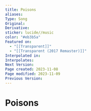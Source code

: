 ```yaml
---
title: Poisons
aliases: 
Type: Song
Original: 
Derivative: 
sticker: lucide//music
color: "#eb3b5a"
Featured on:
  - "[[Transparent]]"
  - "[[Transparent (2017 Remaster)]]"
Interpolated in: 
Interpolates: 
Next Version: 
Page created: 2023-11-08
Page modified: 2023-11-09
Previous Version: 
---
```


# Poisons
